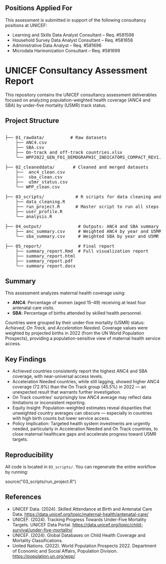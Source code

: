 ## Positions Applied For

This assessment is submitted in support of the following consultancy positions at UNICEF:

- Learning and Skills Data Analyst Consultant – Req. #581598  
- Household Survey Data Analyst Consultant – Req. #581656  
- Administrative Data Analyst – Req. #581696  
- Microdata Harmonization Consultant – Req. #581699  

# UNICEF Consultancy Assessment Report

This repository contains the UNICEF consultancy assessment deliverables focused on analyzing population-weighted health coverage (ANC4 and SBA) by under-five mortality (U5MR) track status.

## Project Structure

<pre>
  
├── 01_rawdata/          # Raw datasets
    ├── ANC4.csv          
    ├── SBA.csv
    ├── On-track and off-track countries.xlsx
    └── WPP2022_GEN_F01_DEMOGRAPHIC_INDICATORS_COMPACT_REV1.xlsx

├── 02_cleaneddata/       # Cleaned and merged datasets
    ├──  anc4_clean.csv
    ├──  sba_clean.csv
    ├──  u5mr_status.csv
    └── WPP_clean.csv

├── 03_scripts/            # R scripts for data cleaning and processing
    ├── data_cleaning.R
    ├── run_project.R      # Master script to run all steps
    ├── user_profile.R
    └── analysis.R

├── 04_output/              # Outputs: ANC4 and SBA summary
    ├── anc_summary.csv     # Weighted ANC4 by year and U5MR status
    └── sba_summary.csv     # Weighted SBA by year and U5MR status

├── 05_report/              # Final report
    ├── summary_report.Rmd  # Full visualization report
    ├── summary_report.html
    ├── summary_report.pdf
    └── summary_report.docx
</pre>

## Summary

This assessment analyzes maternal health coverage using:
- **ANC4**: Percentage of women (aged 15–49) receiving at least four antenatal care visits.
- **SBA**: Percentage of births attended by skilled health personnel.

Countries were grouped by their under-five mortality (U5MR) status: _Achieved_, _On Track_, and _Acceleration Needed_. Coverage values were weighted by projected births in 2022 (from the UN World Population Prospects), providing a population-sensitive view of maternal health service access.

## Key Findings
- Achieved countries consistently report the highest ANC4 and SBA coverage, with near-universal access levels.
- Acceleration Needed countries, while still lagging, showed higher ANC4 coverage (72.9%) than the On Track group (45.5%) in 2022 — an unexpected result that warrants further investigation.
- On Track countries’ surprisingly low ANC4 average may reflect data limitations or inconsistent reporting.
- Equity Insight: Population-weighted estimates reveal disparities that unweighted country averages can obscure — especially in countries with high birth counts but lower service access.
- Policy Implication: Targeted health system investments are urgently needed, particularly in Acceleration Needed and On Track countries, to close maternal healthcare gaps and accelerate progress toward U5MR targets.

## Reproducibility

All code is located in `03_scripts/`. You can regenerate the entire workflow by running:

source("03_scripts/run_project.R")

## References
- UNICEF Data. (2024). Skilled Attendance at Birth and Antenatal Care Data. https://data.unicef.org/topic/maternal-health/antenatal-care/
- UNICEF. (2024). Tracking Progress Towards Under-Five Mortality Targets. UNICEF Data Portal. https://data.unicef.org/topic/child-survival/under-five-mortality/
- UNICEF. (2024). Global Databases on Child Health Coverage and Mortality Classifications.
- United Nations. (2022). World Population Prospects 2022. Department of Economic and Social Affairs, Population Division. https://population.un.org/wpp/
